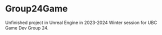 # Group24Game
Unfinished project in Unreal Engine in 2023-2024 Winter session for UBC Game Dev Group 24.
